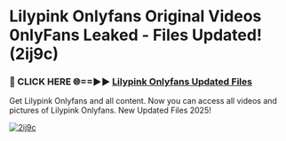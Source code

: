 # Lilypink Onlyfans Original Videos 0nlyFans Leaked - Files Updated! (2ij9c)

<h3>🔴 CLICK HERE 🌐==►► <a href="https://tinyurl.com/ehrbuxhb" rel="nofollow">Lilypink Onlyfans Updated Files</a></h3>

Get Lilypink Onlyfans and all content. Now you can access all videos and pictures of Lilypink Onlyfans. New Updated Files 2025!

[![2ij9c](https://i.imgur.com/lVYEuWS.gif)](https://tinyurl.com/ehrbuxhb)
